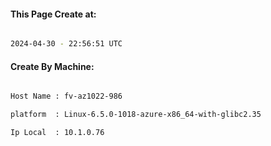 
   
#### This Page Create at:

```bash

2024-04-30 - 22:56:51 UTC

```

#### Create By Machine:

```bash

Host Name : fv-az1022-986

platform  : Linux-6.5.0-1018-azure-x86_64-with-glibc2.35

Ip Local  : 10.1.0.76

```

